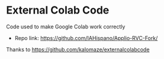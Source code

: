 # External Colab Code
Code used to make Google Colab work correctly
- Repo link: https://github.com/IAHispano/Applio-RVC-Fork/

Thanks to https://github.com/kalomaze/externalcolabcode

